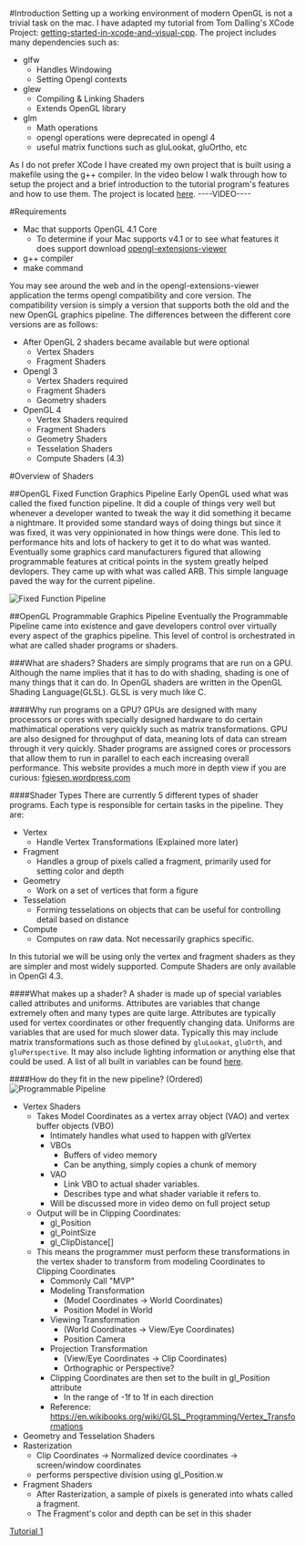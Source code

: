#Introduction
Setting up a working environment of modern OpenGL is not a trivial task on the mac. I have adapted my tutorial from Tom Dalling's XCode Project: [getting-started-in-xcode-and-visual-cpp](http://www.tomdalling.com/blog/modern-opengl/01-getting-started-in-xcode-and-visual-cpp). The project includes many dependencies such as:
- glfw
    + Handles Windowing
    + Setting Opengl contexts
- glew
    + Compiling & Linking Shaders
    + Extends OpenGL library
- glm
    + Math operations
    + opengl operations were deprecated in opengl 4
    + useful matrix functions such as gluLookat, gluOrtho, etc

As I do not prefer XCode I have created my own project that is built using a makefile using the g++ compiler. In the video below I walk through how to setup the project and a brief introduction to the tutorial program's features and how to use them. The project is located [here](https://github.com/timthez/shader_tutorial).
----VIDEO----
    
#Requirements
- Mac that supports OpenGL 4.1 Core
    + To determine if your Mac supports v4.1 or to see what features it does support download [opengl-extensions-viewer](https://itunes.apple.com/us/app/opengl-extensions-viewer/id444052073?mt=12) 
- g++ compiler
- make command

You may see around the web and in the opengl-extensions-viewer application the terms opengl compatibility and core version. The compatibility version is simply a version that supports both the old and the new OpenGL graphics pipeline. The differences between the different core versions are as follows:
- After OpenGL 2 shaders became available but were optional
    + Vertex Shaders
    + Fragment Shaders
- Opengl 3 
    + Vertex Shaders required
    + Fragment Shaders
    + Geometry shaders
- OpenGL 4 
    + Vertex Shaders required
    + Fragment Shaders
    + Geometry Shaders
    + Tesselation Shaders
    + Compute Shaders (4.3)


#Overview of Shaders

##OpenGL Fixed Function Graphics Pipeline
Early OpenGL used what was called the fixed function pipeline. It did a couple of things very well but whenever a developer wanted to tweak the way it did something it became a nightmare. It provided some standard ways of doing things but since it was fixed, it was very oppinionated in how things were done. This led to performance hits and lots of hackery to get it to do what was wanted. Eventually some graphics card manufacturers figured that allowing programmable features at critical points in the system greatly helped devlopers. They came up with what was called ARB. This simple language paved the way for the current pipeline.

![Fixed Function Pipeline](http://www.3dgep.com/wp-content/uploads/2014/02/OpenGL-Fixed-Function-Pipeline1.png)

##OpenGL Programmable Graphics Pipeline
Eventually the Programmable Pipeline came into existence and gave developers control over virtually every aspect of the graphics pipeline. This level of control is orchestrated in what are called shader programs or shaders. 

###What are shaders?
Shaders are simply programs that are run on a GPU. Although the name implies that it has to do with shading, shading is one of many things that it can do. In OpenGL shaders are written in the OpenGL Shading Language(GLSL). GLSL is very much like C. 

####Why run programs on a GPU?
GPUs are designed with many processors or cores with specially designed hardware to do certain mathimatical operations very quickly such as matrix transformations. GPU are also designed for throughput of data, meaning lots of data can stream through it very quickly. Shader programs are assigned cores or processors that allow them to run in parallel to each each increasing overall performance. This website provides a much more in depth view if you are curious: [fgiesen.wordpress.com](https://fgiesen.wordpress.com/2011/07/09/a-trip-through-the-graphics-pipeline-2011-index/)

####Shader Types
There are currently 5 different types of shader programs. Each type is responsible for certain tasks in the pipeline. They are:
- Vertex
    + Handle Vertex Transformations (Explained more later) 
- Fragment
    + Handles a group of pixels called a fragment, primarily used for setting color and depth
- Geometry
    + Work on a set of vertices that form a figure
- Tesselation
    + Forming tesselations on objects that can be useful for controlling detail based on distance
- Compute
    + Computes on raw data. Not necessarily graphics specific.

In this tutorial we will be using only the vertex and fragment shaders as they are simpler and most widely supported. Compute Shaders are only available in OpenGl 4.3. 

####What makes up a shader?
A shader is made up of special variables called attributes and uniforms. Attributes are variables that change extremely often and many types are quite large. Attributes are typically used for vertex coordinates or other frequently changing data. Uniforms are variables that are used for much slower data. Typically this may include matrix transformations such as those defined by ```gluLookat```, ```gluOrth```, and ```gluPerspective```. It may also include lighting information or anything else that could be used. A list of all built in variables can be found [here](https://www.opengl.org/wiki/Built-in_Variable_%28GLSL%29).

####How do they fit in the new pipeline? (Ordered)
![Programmable Pipeline](http://www.3dgep.com/wp-content/uploads/2014/02/OpenGL-4.0-Pipeline.png)
- Vertex Shaders
    + Takes Model Coordinates as a vertex array object (VAO) and vertex buffer objects (VBO)
        * Intimately handles what used to happen with glVertex         
        * VBOs
            - Buffers of video memory 
            - Can be anything, simply copies a chunk of memory
        * VAO
            - Link VBO to actual shader variables.
            - Describes type and what shader variable it refers to.
        * Will be discussed more in video demo on full project setup    
    + Output will be in Clipping Coordinates:
        * gl_Position
        * gl_PointSize
        * gl_ClipDistance[]
    + This means the programmer must perform these transformations in the vertex shader to transform from modeling Coordinates to Clipping Coordinates 
        *  Commonly Call "MVP"                
        * Modeling Transformation 
            - (Model Coordinates -> World Coordinates) 
            - Position Model in World
        * Viewing Transformation 
            - (World Coordinates -> View/Eye Coordinates) 
            - Position Camera
        * Projection Transformation 
            - (View/Eye Coordinates -> Clip Coordinates) 
            - Orthographic or Perspective?
        * Clipping Coordinates are then set to the built in gl_Position attribute
            - In the range of -1f to 1f in each direction
        *  Reference: https://en.wikibooks.org/wiki/GLSL_Programming/Vertex_Transformations
- Geometry and Tesselation Shaders
- Rasterization
    + Clip Coordinates -> Normalized device coordinates -> screen/window coordinates
    + performs perspective division using gl_Position.w
- Fragment Shaders
    + After Rasterization, a sample of pixels is generated into whats called a fragment.
    + The Fragment's color and depth can be set in this shader

[Tutorial 1](./tutorial_1.html)
